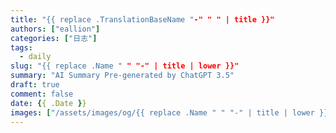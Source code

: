 ```yaml
---
title: "{{ replace .TranslationBaseName "-" " " | title }}"
authors: ["eallion"]
categories: ["日志"]
tags: 
  - daily
slug: "{{ replace .Name " " "-" | title | lower }}"
summary: "AI Summary Pre-generated by ChatGPT 3.5"
draft: true
comment: false
date: {{ .Date }}
images: ["/assets/images/og/{{ replace .Name " " "-" | title | lower }}.png"]
---
```

